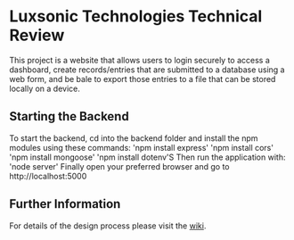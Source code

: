 # Luxsonic Technologies Technical Review

This project is a website that allows users to login securely to access a dashboard, create records/entries that are submitted to a database using a web form, and be bale to export those entries to a file that can be stored locally on a device.

## Starting the Backend

To start the backend, cd into the backend folder and install the npm modules using these commands:
'npm install express'
'npm install cors'
'npm install mongoose'
'npm install dotenv'S
Then run the application with:
'node server'
Finally open your preferred browser and go to http://localhost:5000

## Further Information
For details of the design process please visit the [wiki](https://github.com/MitchellYellowlees/luxsonic-technologies-technical-review/wiki).

